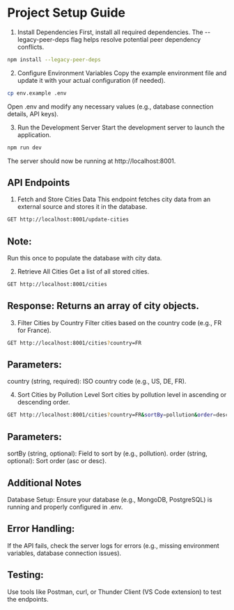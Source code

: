# Project Setup Guide

1. Install Dependencies
First, install all required dependencies. The --legacy-peer-deps flag helps resolve potential peer dependency conflicts.

```bash
npm install --legacy-peer-deps
```

2. Configure Environment Variables
Copy the example environment file and update it with your actual configuration (if needed).

```bash
cp env.example .env
```

Open .env and modify any necessary values (e.g., database connection details, API keys).

3. Run the Development Server
Start the development server to launch the application.

```bash
npm run dev
```

The server should now be running at http://localhost:8001.

## API Endpoints

1. Fetch and Store Cities Data
This endpoint fetches city data from an external source and stores it in the database.

```bash
GET http://localhost:8001/update-cities
```

## Note: 
Run this once to populate the database with city data.

2. Retrieve All Cities
Get a list of all stored cities.

```bash
GET http://localhost:8001/cities
```

## Response: Returns an array of city objects.

3. Filter Cities by Country
Filter cities based on the country code (e.g., FR for France).

```bash
GET http://localhost:8001/cities?country=FR
```

## Parameters:
country (string, required): ISO country code (e.g., US, DE, FR).

4. Sort Cities by Pollution Level
Sort cities by pollution level in ascending or descending order.

```bash
GET http://localhost:8001/cities?country=FR&sortBy=pollution&order=desc
```

## Parameters:
sortBy (string, optional): Field to sort by (e.g., pollution).
order (string, optional): Sort order (asc or desc).

## Additional Notes
Database Setup: Ensure your database (e.g., MongoDB, PostgreSQL) is running and properly configured in .env.

## Error Handling: 
If the API fails, check the server logs for errors (e.g., missing environment variables, database connection issues).

## Testing: 
Use tools like Postman, curl, or Thunder Client (VS Code extension) to test the endpoints.